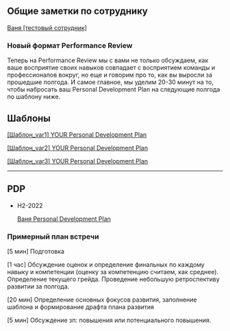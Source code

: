 
## Общие заметки по сотруднику

[Ваня [тестовый сотрудник]](https://www.notion.so/4433f5ebadae40998daf4b3784623630)

### Новый формат Performance Review

Теперь на Performance Review мы с вами не только обсуждаем, как ваше восприятие своих навыков совпадает с восприятием команды и профессионалов вокруг, но еще и говорим про то, как вы выросли за прошедшие полгода. И самое главное, мы уделим 20-30 минут на то, чтобы набросать ваш Personal Development Plan на следующие полгода по шаблону ниже.

## Шаблоны

[[Шаблон_var1] YOUR Personal Development Plan](https://www.notion.so/_var1-YOUR-Personal-Development-Plan-3ff49246cbf0417487f07a8dc49ec464)

[[Шаблон_var2] YOUR Personal Development Plan ](https://www.notion.so/_var2-YOUR-Personal-Development-Plan-ced4df58f5ba4e5ab8d58667858e3922)

[[Шаблон_var3] YOUR Personal Development Plan](https://www.notion.so/_var3-YOUR-Personal-Development-Plan-ccc153cee550489c9b8bf0d102fff89f)

---

## PDP

- H2-2022
    
    [Ваня Personal Development Plan](https://www.notion.so/Personal-Development-Plan-28ec312089424112ae14f77c5db99660)
    

### Примерный план встречи

[5 мин] Подготовка

[1 час] Обсуждение оценок и определение финальных по каждому навыку и компетенции (оценку за компетенцию считаем, как среднее). Определение текущего грейда. Проведение небольшую ретроспективу развитии за полгода. 

[20 мин] Определение основных фокусов развития, заполнение шаблона и формирование драфта плана развития

[5 мин] Обсуждение зп: повышения или потенциального повышения.

